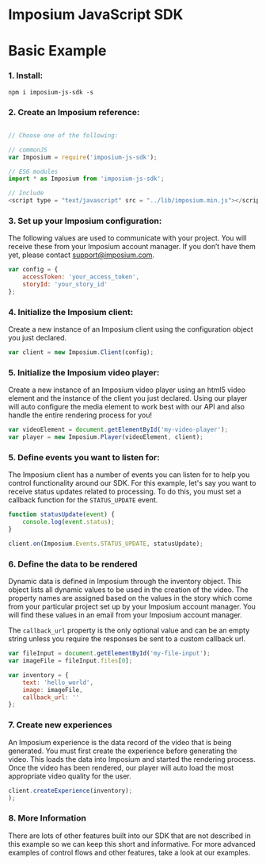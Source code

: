 Imposium JavaScript SDK
====================================================

Basic Example
======

### 1. Install:

`npm i imposium-js-sdk -s`

### 2. Create an Imposium reference:

```javascript

// Choose one of the following:

// commonJS
var Imposium = require('imposium-js-sdk');

// ES6 modules 
import * as Imposium from 'imposium-js-sdk';

// Include
<script type = "text/javascript" src = "../lib/imposium.min.js"></script>
```

### 3. Set up your Imposium configuration:

The following values are used to communicate with your project. You will receive these from your Imposium account manager. If you don’t have them yet, please contact support@imposium.com.

```javascript
var config = {
	accessToken: 'your_access_token',
	storyId: 'your_story_id'
};
```

### 4. Initialize the Imposium client:

Create a new instance of an Imposium client using the configuration object you just declared.

```javascript
var client = new Imposium.Client(config);
```

### 5. Initialize the Imposium video player:

Create a new instance of an Imposium video player using an html5 video element and the instance of the client you just declared. Using our player will auto configure the media element to work best with our API and also handle the entire rendering process for you!

```javascript
var videoElement = document.getElementById('my-video-player');
var player = new Imposium.Player(videoElement, client);
```

### 5. Define events you want to listen for:

The Imposium client has a number of events you can listen for to help you control functionality around our SDK. For this example, let's say you want to receive status updates related to processing. To do this, you must set a callback function for the `STATUS_UPDATE` event. 

```javascript
function statusUpdate(event) {
	console.log(event.status);
}

client.on(Imposium.Events.STATUS_UPDATE, statusUpdate);
```

### 6. Define the data to be rendered

Dynamic data is defined in Imposium through the inventory object. This object lists all dynamic values to be used in the creation of the video. The property names are assigned based on the values in the story which come from your particular project set up by your Imposium account manager. You will find these values in an email from your Imposium account manager.

The `callback_url` property is the only optional value and can be an empty string unless you require the responses be sent to a custom callback url.

```javascript
var fileInput = document.getElementById('my-file-input');
var imageFile = fileInput.files[0];

var inventory = {
	text: 'hello_world',
	image: imageFile,
	callback_url: ''
};
```

### 7. Create new experiences

An Imposium experience is the data record of the video that is being generated. You must first create the experience before generating the video. This loads the data into Imposium and started the rendering process. Once the video has been rendered, our player will auto load the most appropriate video quality for the user.

```javascript
client.createExperience(inventory);
);
```

### 8. More Information

There are lots of other features built into our SDK that are not described in this example so we can keep this short and informative. For more advanced examples of control flows and other features, take a look at our examples.

